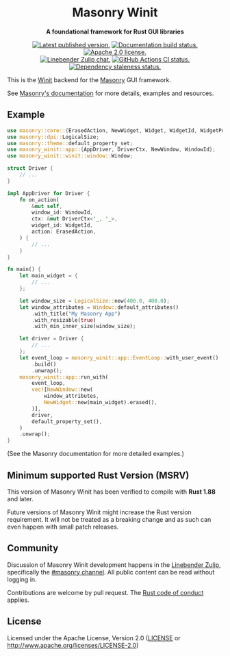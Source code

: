 <div align="center">

# Masonry Winit

**A foundational framework for Rust GUI libraries**

[![Latest published version.](https://img.shields.io/crates/v/masonry_winit.svg)](https://crates.io/crates/masonry_winit)
[![Documentation build status.](https://img.shields.io/docsrs/masonry_winit.svg)](https://docs.rs/masonry_winit)
[![Apache 2.0 license.](https://img.shields.io/badge/license-Apache--2.0-blue.svg)](#license)
\
[![Linebender Zulip chat.](https://img.shields.io/badge/Linebender-%23masonry-blue?logo=Zulip)](https://xi.zulipchat.com/#narrow/stream/317477-masonry)
[![GitHub Actions CI status.](https://img.shields.io/github/actions/workflow/status/linebender/xilem/ci.yml?logo=github&label=CI)](https://github.com/linebender/xilem/actions)
[![Dependency staleness status.](https://deps.rs/crate/masonry_winit/latest/status.svg)](https://deps.rs/crate/masonry_winit)

</div>

<!-- We use cargo-rdme to update the README with the contents of lib.rs.
To edit the following section, update it in lib.rs, then run:
cargo rdme --workspace-project=masonry_winit --heading-base-level=1
Full documentation at https://github.com/orium/cargo-rdme -->

<!-- Intra-doc links used in lib.rs should be evaluated here.
See https://linebender.org/blog/doc-include/ for related discussion. -->

<!-- TODO: Standardise on docs.rs or crates.io pages here? -->

[winit]: https://crates.io/crates/winit

<!-- cargo-rdme start -->

This is the [Winit][winit] backend for the [Masonry] GUI framework.

See [Masonry's documentation] for more details, examples and resources.

## Example

```rust
use masonry::core::{ErasedAction, NewWidget, Widget, WidgetId, WidgetPod};
use masonry::dpi::LogicalSize;
use masonry::theme::default_property_set;
use masonry_winit::app::{AppDriver, DriverCtx, NewWindow, WindowId};
use masonry_winit::winit::window::Window;

struct Driver {
    // ...
}

impl AppDriver for Driver {
    fn on_action(
        &mut self,
        window_id: WindowId,
        ctx: &mut DriverCtx<'_, '_>,
        widget_id: WidgetId,
        action: ErasedAction,
    ) {
        // ...
    }
}

fn main() {
    let main_widget = {
        // ...
    };

    let window_size = LogicalSize::new(400.0, 400.0);
    let window_attributes = Window::default_attributes()
        .with_title("My Masonry App")
        .with_resizable(true)
        .with_min_inner_size(window_size);

    let driver = Driver {
        // ...
    };
    let event_loop = masonry_winit::app::EventLoop::with_user_event()
        .build()
        .unwrap();
    masonry_winit::app::run_with(
        event_loop,
        vec![NewWindow::new(
            window_attributes,
            NewWidget::new(main_widget).erased(),
        )],
        driver,
        default_property_set(),
    )
    .unwrap();
}
```

(See the Masonry documentation for more detailed examples.)

[Masonry's documentation]: https://docs.rs/masonry
[Masonry]: https://crates.io/crates/masonry

<!-- cargo-rdme end -->

## Minimum supported Rust Version (MSRV)

This version of Masonry Winit has been verified to compile with **Rust 1.88** and later.

Future versions of Masonry Winit might increase the Rust version requirement.
It will not be treated as a breaking change and as such can even happen with small patch releases.

## Community

Discussion of Masonry Winit development happens in the [Linebender Zulip](https://xi.zulipchat.com/), specifically the [#masonry channel](https://xi.zulipchat.com/#narrow/stream/317477-masonry).
All public content can be read without logging in.

Contributions are welcome by pull request.
The [Rust code of conduct] applies.

## License

Licensed under the Apache License, Version 2.0 ([LICENSE](LICENSE) or <http://www.apache.org/licenses/LICENSE-2.0>)

[Rust code of conduct]: https://www.rust-lang.org/policies/code-of-conduct
